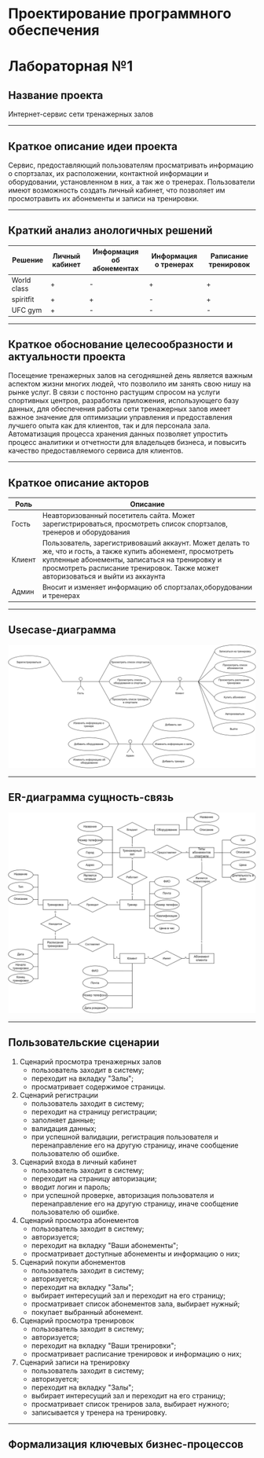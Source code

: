 # Проектирование программного обеспечения
# Лабораторная №1

## Название проекта
Интернет-сервис сети тренажерных залов
__________
## Краткое описание идеи проекта
Сервис, предоставляющий пользователям просматривать информацию о спортзалах, их расположении, контактной информации и оборудовании, установленном в них, а так же о тренерах. Пользователи имеют возможность создать личный кабинет, что позволяет им просмотравить их абонементы и записи на тренировки.
__________
## Краткий анализ анологичных решений
|Решение|Личный кабинет|Информация об абонементах|Информация о тренерах|Раписание тренировок|
|---|---|---|---|---|
|World class|+|-|+|+|
|spiritfit|+|+|-|+|
|UFC gym|+|-|-|-|
__________
## Краткое обоснование целесообразности и актуальности проекта
Посещение тренажерных залов на сегодняшней день является важным аспектом жизни многих людей, что позволило им занять свою нишу на рынке услуг. 
В связи с постонно растущим спросом на услуги спортивных центров, разработка приложения, использующего базу данных, для обеспечения работы сети тренажерных залов имеет важное значение для оптимизации управления и предоставления лучшего опыта как для клиентов, так и для персонала зала. 
Автоматизация процесса хранения данных позволяет упростить процесс аналитики и отчетности для владельцев бизнеса, и повысить качество предоставляемого сервиса для клиентов.
__________
## Краткое описание акторов
|Роль|Описание|
|-|-|
|Гость|Неавторизованный посетитель сайта. Может зарегистрироваться, просмотреть список спортзалов, тренеров и оборудования|
|Клиент|Пользователь, зарегистривоваший аккаунт. Может делать то же, что и гость, а также купить абонемент, просмотреть купленные абонементы, записаться на тренировку и просмотреть расписание тренировок. Также может авторизоваться и выйти из аккаунта|
|Админ|Вносит и изменяет информацию об спортзалах,оборудовании и тренерах|
__________
## Usecase-диаграмма
![usecase](docs/img/svg/usecases.svg)
__________
## ER-диаграмма сущность-связь
![er](docs/img/svg/ER.svg)
__________
## Пользовательские сценарии
1. Сценарий просмотра тренажерных залов
   - пользователь заходит в систему;
   - переходит на вкладку "Залы";
   - просматривает содержимое страницы.
2. Сценарий регистрации
   - пользователь заходит в систему;
   - переходит на страницу регистрации;
   - заполняет данные;
   - валидация данных;
   - при успешной валидации, регистрация пользователя и перенаправление его на другую страницу, иначе сообщение пользователю об ошибке.
2. Сценарий входа в личный кабинет
   - пользователь заходит в систему;
   - переходит на страницу авторизации;
   - вводит логин и пароль;
   - при успешной проверке, авторизация пользователя и перенаправление его на другую страницу, иначе сообщение пользователю об ошибке.
3. Сценарий просмотра абонементов
   - пользователь заходит в систему;
   - авторизуется;
   - переходит на вкладку "Ваши абонементы";
   - просматривает доступные абонементы и информацию о них;
4. Сценарий покупи абонементов
   - пользователь заходит в систему;
   - авторизуется;
   - переходит на вкладку "Залы";
   - выбирает интересущий зал и переходит на его страницу;
   - просматривает список абонементов зала, выбирает нужный;
   - покупает выбранный абонемент.
5. Сценарий просмотра тренировок
   - пользователь заходит в систему;
   - авторизуется;
   - переходит на вкладку "Ваши тренировки";
   - просматривает расписание тренировок и информацию о них;
6. Сценарий записи на тренировку
   - пользователь заходит в систему;
   - авторизуется;
   - переходит на вкладку "Залы";
   - выбирает интересущий зал и переходит на его страницу;
   - просматривает список трениров зала, выбирает нужного;
   - записывается у тренера на тренировку.

__________
## Формализация ключевых бизнес-процессов
<!-- в процессе:D -->
